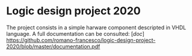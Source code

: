 # Logic design project 2020

The project consists in a simple harware component descripted in VHDL language. A full documentation can be consulted: [_doc_] https://github.com/romano-francesco/logic-design-project-2020/blob/master/documentation.pdf
